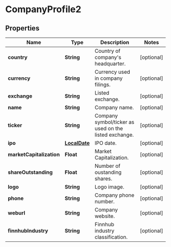 # CompanyProfile2

## Properties

 Name                     | Type                          | Description                                           | Notes      
--------------------------|-------------------------------|-------------------------------------------------------|------------
 **country**              | **String**                    | Country of company&#39;s headquarter.                 | [optional] 
 **currency**             | **String**                    | Currency used in company filings.                     | [optional] 
 **exchange**             | **String**                    | Listed exchange.                                      | [optional] 
 **name**                 | **String**                    | Company name.                                         | [optional] 
 **ticker**               | **String**                    | Company symbol/ticker as used on the listed exchange. | [optional] 
 **ipo**                  | [**LocalDate**](LocalDate.md) | IPO date.                                             | [optional] 
 **marketCapitalization** | **Float**                     | Market Capitalization.                                | [optional] 
 **shareOutstanding**     | **Float**                     | Number of oustanding shares.                          | [optional] 
 **logo**                 | **String**                    | Logo image.                                           | [optional] 
 **phone**                | **String**                    | Company phone number.                                 | [optional] 
 **weburl**               | **String**                    | Company website.                                      | [optional] 
 **finnhubIndustry**      | **String**                    | Finnhub industry classification.                      | [optional] 



